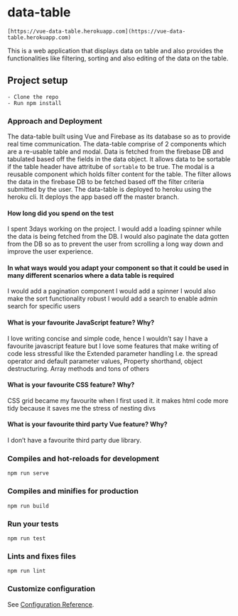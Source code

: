 # data-table
```
[https://vue-data-table.herokuapp.com](https://vue-data-table.herokuapp.com)
```

This is a web application that displays data on table and also provides the functionalities like filtering, sorting and also editing of the data on the table.
## Project setup
```
- Clone the repo
- Run npm install
```
### Approach and Deployment
The data-table built using Vue and Firebase as its database so as to provide real time communication. The data-table comprise of 2 components which are 
a re-usable table and modal. Data is fetched from the firebase DB and tabulated based off the fields in the data object. It allows data to be sortable if the 
table header have attritube of `sortable` to be true. The modal is a reusable component which holds filter content for the table. The filter allows the data 
in the firebase DB to be fetched based off the filter criteria submitted by the user.
The data-table is deployed to heroku using the heroku cli. It deploys the app based off the master branch.

#### How long did you spend on the test
I spent 3days working on the project. I would add a loading spinner while the data is being fetched from the DB. I would also paginate the data gotten from the DB 
so as to prevent the user from scrolling a long way down and improve the user experience.

#### In what ways would you adapt your component so that it could be used in many different scenarios where a data table is required
I would add a pagination component
I would add a spinner
I would also make the sort functionality robust
I would add a search to enable admin search for specific users

#### What is your favourite JavaScript feature? Why?
I love writing concise and simple code, hence I wouldn’t say I have a favourite javascript feature but I love some features that make writing of code less 
stressful like the Extended parameter handling I.e. the spread operator and default parameter values, Property shorthand, object destructuring. 
Array methods and tons of others

#### What is your favourite CSS feature? Why?
CSS grid became my favourite when I first used it. it makes html code more tidy because it saves me the stress of nesting divs

#### What is your favourite third party Vue feature? Why?
I don’t have a favourite third party due library.

### Compiles and hot-reloads for development
```
npm run serve
```

### Compiles and minifies for production
```
npm run build
```

### Run your tests
```
npm run test
```

### Lints and fixes files
```
npm run lint
```

### Customize configuration
See [Configuration Reference](https://cli.vuejs.org/config/).
